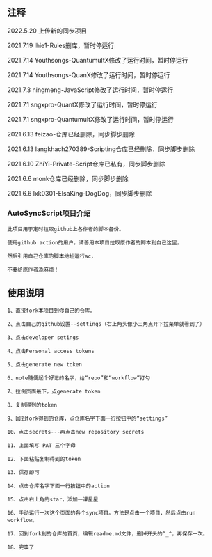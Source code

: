 ## 注释
2022.5.20 上传新的同步项目

2021.7.19 lhie1-Rules删库，暂时停运行

2021.7.14 Youthsongs-QuantumultX修改了运行时间，暂时停运行

2021.7.14 Youthsongs-QuanX修改了运行时间，暂时停运行

2021.7.3 ningmeng-JavaScript修改了运行时间，暂时停运行

2021.7.1 sngxpro-QuantX修改了运行时间，暂时停运行

2021.7.1 sngxpro-QuantumultX修改了运行时间，暂时停运行

2021.6.13 feizao-仓库已经删除，同步脚步删除

2021.6.13 langkhach270389-Scripting仓库已经删除，同步脚步删除

2021.6.10 ZhiYi-Private-Script仓库已私有，同步脚步删除

2021.6.6 monk仓库已经删除，同步脚步删除

2021.6.6 lxk0301-ElsaKing-DogDog，同步脚步删除

### AutoSyncScript项目介绍
```
此项目用于定时拉取github上各作者的脚本备份。

使用github action的用户，请善用本项目拉取原作者的脚本到自己这里，

然后引用自己仓库的脚本地址运行ac，

不要给原作者添麻烦！
```

## 使用说明
```
1、直接fork本项目到你自己的仓库。

2、点击自己的github设置--settings（右上角头像小三角点开下拉菜单就看到了）

3、点击developer setings

4、点击Personal access tokens

5、点击generate new token

6、note随便起个好记的名字，给“repo”和“workflow”打勾

7、拉倒页面最下，点generate token

8、复制得到的token

9、回到fork得到的仓库，点仓库名字下面一行按钮中的“settings”

10、点击secrets---再点击new repository secrets

11、上面填写 PAT 三个字母

12、下面粘贴复制得到的token

13、保存即可

14、点击仓库名字下面一行按钮中的action

15、点击右上角的star，添加一课星星

16、手动运行一次这个页面的各个sync项目。方法是点击一个项目，然后点击run workflow。

17、回到fork到的仓库的首页，编辑readme.md文件，删掉开头的^_^，再保存一次。

18、完事了

```
